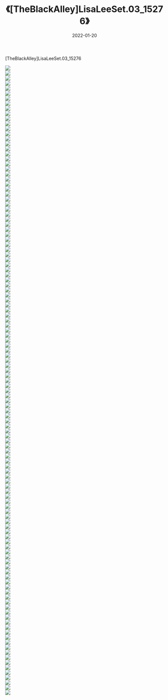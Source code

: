 ﻿---
layout: post
title:  《[TheBlackAlley]LisaLeeSet.03_15276》
date:   2022-01-20
img: http://imgx.orgx.ga/漏D/2022/[TheBlackAlley]LisaLeeSet.03_15276/000.jpg
categories: [美女, 清纯, 唯美]
---

[TheBlackAlley]LisaLeeSet.03_15276

  ![](http://imgx.orgx.ga/漏D/2022/[TheBlackAlley]LisaLeeSet.03_15276/001.jpg) <br> ![](http://imgx.orgx.ga/漏D/2022/[TheBlackAlley]LisaLeeSet.03_15276/002.jpg) <br> ![](http://imgx.orgx.ga/漏D/2022/[TheBlackAlley]LisaLeeSet.03_15276/003.jpg) <br> ![](http://imgx.orgx.ga/漏D/2022/[TheBlackAlley]LisaLeeSet.03_15276/004.jpg) <br> ![](http://imgx.orgx.ga/漏D/2022/[TheBlackAlley]LisaLeeSet.03_15276/005.jpg) <br> ![](http://imgx.orgx.ga/漏D/2022/[TheBlackAlley]LisaLeeSet.03_15276/006.jpg) <br> ![](http://imgx.orgx.ga/漏D/2022/[TheBlackAlley]LisaLeeSet.03_15276/007.jpg) <br> ![](http://imgx.orgx.ga/漏D/2022/[TheBlackAlley]LisaLeeSet.03_15276/008.jpg) <br> ![](http://imgx.orgx.ga/漏D/2022/[TheBlackAlley]LisaLeeSet.03_15276/009.jpg) <br> ![](http://imgx.orgx.ga/漏D/2022/[TheBlackAlley]LisaLeeSet.03_15276/010.jpg) <br> ![](http://imgx.orgx.ga/漏D/2022/[TheBlackAlley]LisaLeeSet.03_15276/011.jpg) <br> ![](http://imgx.orgx.ga/漏D/2022/[TheBlackAlley]LisaLeeSet.03_15276/012.jpg) <br> ![](http://imgx.orgx.ga/漏D/2022/[TheBlackAlley]LisaLeeSet.03_15276/013.jpg) <br> ![](http://imgx.orgx.ga/漏D/2022/[TheBlackAlley]LisaLeeSet.03_15276/014.jpg) <br> ![](http://imgx.orgx.ga/漏D/2022/[TheBlackAlley]LisaLeeSet.03_15276/015.jpg) <br> ![](http://imgx.orgx.ga/漏D/2022/[TheBlackAlley]LisaLeeSet.03_15276/016.jpg) <br> ![](http://imgx.orgx.ga/漏D/2022/[TheBlackAlley]LisaLeeSet.03_15276/017.jpg) <br> ![](http://imgx.orgx.ga/漏D/2022/[TheBlackAlley]LisaLeeSet.03_15276/018.jpg) <br> ![](http://imgx.orgx.ga/漏D/2022/[TheBlackAlley]LisaLeeSet.03_15276/019.jpg) <br> ![](http://imgx.orgx.ga/漏D/2022/[TheBlackAlley]LisaLeeSet.03_15276/020.jpg) <br> ![](http://imgx.orgx.ga/漏D/2022/[TheBlackAlley]LisaLeeSet.03_15276/021.jpg) <br> ![](http://imgx.orgx.ga/漏D/2022/[TheBlackAlley]LisaLeeSet.03_15276/022.jpg) <br> ![](http://imgx.orgx.ga/漏D/2022/[TheBlackAlley]LisaLeeSet.03_15276/023.jpg) <br> ![](http://imgx.orgx.ga/漏D/2022/[TheBlackAlley]LisaLeeSet.03_15276/024.jpg) <br> ![](http://imgx.orgx.ga/漏D/2022/[TheBlackAlley]LisaLeeSet.03_15276/025.jpg) <br> ![](http://imgx.orgx.ga/漏D/2022/[TheBlackAlley]LisaLeeSet.03_15276/026.jpg) <br> ![](http://imgx.orgx.ga/漏D/2022/[TheBlackAlley]LisaLeeSet.03_15276/027.jpg) <br> ![](http://imgx.orgx.ga/漏D/2022/[TheBlackAlley]LisaLeeSet.03_15276/028.jpg) <br> ![](http://imgx.orgx.ga/漏D/2022/[TheBlackAlley]LisaLeeSet.03_15276/029.jpg) <br> ![](http://imgx.orgx.ga/漏D/2022/[TheBlackAlley]LisaLeeSet.03_15276/030.jpg) <br> ![](http://imgx.orgx.ga/漏D/2022/[TheBlackAlley]LisaLeeSet.03_15276/031.jpg) <br> ![](http://imgx.orgx.ga/漏D/2022/[TheBlackAlley]LisaLeeSet.03_15276/032.jpg) <br> ![](http://imgx.orgx.ga/漏D/2022/[TheBlackAlley]LisaLeeSet.03_15276/033.jpg) <br> ![](http://imgx.orgx.ga/漏D/2022/[TheBlackAlley]LisaLeeSet.03_15276/034.jpg) <br> ![](http://imgx.orgx.ga/漏D/2022/[TheBlackAlley]LisaLeeSet.03_15276/035.jpg) <br> ![](http://imgx.orgx.ga/漏D/2022/[TheBlackAlley]LisaLeeSet.03_15276/036.jpg) <br> ![](http://imgx.orgx.ga/漏D/2022/[TheBlackAlley]LisaLeeSet.03_15276/037.jpg) <br> ![](http://imgx.orgx.ga/漏D/2022/[TheBlackAlley]LisaLeeSet.03_15276/038.jpg) <br> ![](http://imgx.orgx.ga/漏D/2022/[TheBlackAlley]LisaLeeSet.03_15276/039.jpg) <br> ![](http://imgx.orgx.ga/漏D/2022/[TheBlackAlley]LisaLeeSet.03_15276/040.jpg) <br> ![](http://imgx.orgx.ga/漏D/2022/[TheBlackAlley]LisaLeeSet.03_15276/041.jpg) <br> ![](http://imgx.orgx.ga/漏D/2022/[TheBlackAlley]LisaLeeSet.03_15276/042.jpg) <br> ![](http://imgx.orgx.ga/漏D/2022/[TheBlackAlley]LisaLeeSet.03_15276/043.jpg) <br> ![](http://imgx.orgx.ga/漏D/2022/[TheBlackAlley]LisaLeeSet.03_15276/044.jpg) <br> ![](http://imgx.orgx.ga/漏D/2022/[TheBlackAlley]LisaLeeSet.03_15276/045.jpg) <br> ![](http://imgx.orgx.ga/漏D/2022/[TheBlackAlley]LisaLeeSet.03_15276/046.jpg) <br> ![](http://imgx.orgx.ga/漏D/2022/[TheBlackAlley]LisaLeeSet.03_15276/047.jpg) <br> ![](http://imgx.orgx.ga/漏D/2022/[TheBlackAlley]LisaLeeSet.03_15276/048.jpg) <br> ![](http://imgx.orgx.ga/漏D/2022/[TheBlackAlley]LisaLeeSet.03_15276/049.jpg) <br> ![](http://imgx.orgx.ga/漏D/2022/[TheBlackAlley]LisaLeeSet.03_15276/050.jpg) <br> ![](http://imgx.orgx.ga/漏D/2022/[TheBlackAlley]LisaLeeSet.03_15276/051.jpg) <br> ![](http://imgx.orgx.ga/漏D/2022/[TheBlackAlley]LisaLeeSet.03_15276/052.jpg) <br> ![](http://imgx.orgx.ga/漏D/2022/[TheBlackAlley]LisaLeeSet.03_15276/053.jpg) <br> ![](http://imgx.orgx.ga/漏D/2022/[TheBlackAlley]LisaLeeSet.03_15276/054.jpg) <br> ![](http://imgx.orgx.ga/漏D/2022/[TheBlackAlley]LisaLeeSet.03_15276/055.jpg) <br> ![](http://imgx.orgx.ga/漏D/2022/[TheBlackAlley]LisaLeeSet.03_15276/056.jpg) <br> ![](http://imgx.orgx.ga/漏D/2022/[TheBlackAlley]LisaLeeSet.03_15276/057.jpg) <br> ![](http://imgx.orgx.ga/漏D/2022/[TheBlackAlley]LisaLeeSet.03_15276/058.jpg) <br> ![](http://imgx.orgx.ga/漏D/2022/[TheBlackAlley]LisaLeeSet.03_15276/059.jpg) <br> ![](http://imgx.orgx.ga/漏D/2022/[TheBlackAlley]LisaLeeSet.03_15276/060.jpg) <br> ![](http://imgx.orgx.ga/漏D/2022/[TheBlackAlley]LisaLeeSet.03_15276/061.jpg) <br> ![](http://imgx.orgx.ga/漏D/2022/[TheBlackAlley]LisaLeeSet.03_15276/062.jpg) <br> ![](http://imgx.orgx.ga/漏D/2022/[TheBlackAlley]LisaLeeSet.03_15276/063.jpg) <br> ![](http://imgx.orgx.ga/漏D/2022/[TheBlackAlley]LisaLeeSet.03_15276/064.jpg) <br> ![](http://imgx.orgx.ga/漏D/2022/[TheBlackAlley]LisaLeeSet.03_15276/065.jpg) <br> ![](http://imgx.orgx.ga/漏D/2022/[TheBlackAlley]LisaLeeSet.03_15276/066.jpg) <br> ![](http://imgx.orgx.ga/漏D/2022/[TheBlackAlley]LisaLeeSet.03_15276/067.jpg) <br> ![](http://imgx.orgx.ga/漏D/2022/[TheBlackAlley]LisaLeeSet.03_15276/068.jpg) <br> ![](http://imgx.orgx.ga/漏D/2022/[TheBlackAlley]LisaLeeSet.03_15276/069.jpg) <br> ![](http://imgx.orgx.ga/漏D/2022/[TheBlackAlley]LisaLeeSet.03_15276/070.jpg) <br> ![](http://imgx.orgx.ga/漏D/2022/[TheBlackAlley]LisaLeeSet.03_15276/071.jpg) <br> ![](http://imgx.orgx.ga/漏D/2022/[TheBlackAlley]LisaLeeSet.03_15276/072.jpg) <br> ![](http://imgx.orgx.ga/漏D/2022/[TheBlackAlley]LisaLeeSet.03_15276/073.jpg) <br> ![](http://imgx.orgx.ga/漏D/2022/[TheBlackAlley]LisaLeeSet.03_15276/074.jpg) <br> ![](http://imgx.orgx.ga/漏D/2022/[TheBlackAlley]LisaLeeSet.03_15276/075.jpg) <br> ![](http://imgx.orgx.ga/漏D/2022/[TheBlackAlley]LisaLeeSet.03_15276/076.jpg) <br> ![](http://imgx.orgx.ga/漏D/2022/[TheBlackAlley]LisaLeeSet.03_15276/077.jpg) <br> ![](http://imgx.orgx.ga/漏D/2022/[TheBlackAlley]LisaLeeSet.03_15276/078.jpg) <br> ![](http://imgx.orgx.ga/漏D/2022/[TheBlackAlley]LisaLeeSet.03_15276/079.jpg) <br> ![](http://imgx.orgx.ga/漏D/2022/[TheBlackAlley]LisaLeeSet.03_15276/080.jpg) <br> ![](http://imgx.orgx.ga/漏D/2022/[TheBlackAlley]LisaLeeSet.03_15276/081.jpg) <br> ![](http://imgx.orgx.ga/漏D/2022/[TheBlackAlley]LisaLeeSet.03_15276/082.jpg) <br> ![](http://imgx.orgx.ga/漏D/2022/[TheBlackAlley]LisaLeeSet.03_15276/083.jpg) <br> ![](http://imgx.orgx.ga/漏D/2022/[TheBlackAlley]LisaLeeSet.03_15276/084.jpg) <br> ![](http://imgx.orgx.ga/漏D/2022/[TheBlackAlley]LisaLeeSet.03_15276/085.jpg) <br> ![](http://imgx.orgx.ga/漏D/2022/[TheBlackAlley]LisaLeeSet.03_15276/086.jpg) <br> ![](http://imgx.orgx.ga/漏D/2022/[TheBlackAlley]LisaLeeSet.03_15276/087.jpg) <br> ![](http://imgx.orgx.ga/漏D/2022/[TheBlackAlley]LisaLeeSet.03_15276/088.jpg) <br> ![](http://imgx.orgx.ga/漏D/2022/[TheBlackAlley]LisaLeeSet.03_15276/089.jpg) <br> ![](http://imgx.orgx.ga/漏D/2022/[TheBlackAlley]LisaLeeSet.03_15276/090.jpg) <br> ![](http://imgx.orgx.ga/漏D/2022/[TheBlackAlley]LisaLeeSet.03_15276/091.jpg) <br> ![](http://imgx.orgx.ga/漏D/2022/[TheBlackAlley]LisaLeeSet.03_15276/092.jpg) <br> ![](http://imgx.orgx.ga/漏D/2022/[TheBlackAlley]LisaLeeSet.03_15276/093.jpg) <br> ![](http://imgx.orgx.ga/漏D/2022/[TheBlackAlley]LisaLeeSet.03_15276/094.jpg) <br> ![](http://imgx.orgx.ga/漏D/2022/[TheBlackAlley]LisaLeeSet.03_15276/095.jpg) <br> ![](http://imgx.orgx.ga/漏D/2022/[TheBlackAlley]LisaLeeSet.03_15276/096.jpg) <br> ![](http://imgx.orgx.ga/漏D/2022/[TheBlackAlley]LisaLeeSet.03_15276/097.jpg) <br> ![](http://imgx.orgx.ga/漏D/2022/[TheBlackAlley]LisaLeeSet.03_15276/098.jpg) <br> ![](http://imgx.orgx.ga/漏D/2022/[TheBlackAlley]LisaLeeSet.03_15276/099.jpg) <br> ![](http://imgx.orgx.ga/漏D/2022/[TheBlackAlley]LisaLeeSet.03_15276/100.jpg) <br> ![](http://imgx.orgx.ga/漏D/2022/[TheBlackAlley]LisaLeeSet.03_15276/101.jpg) <br> ![](http://imgx.orgx.ga/漏D/2022/[TheBlackAlley]LisaLeeSet.03_15276/102.jpg) <br> ![](http://imgx.orgx.ga/漏D/2022/[TheBlackAlley]LisaLeeSet.03_15276/103.jpg) <br> ![](http://imgx.orgx.ga/漏D/2022/[TheBlackAlley]LisaLeeSet.03_15276/104.jpg) <br> ![](http://imgx.orgx.ga/漏D/2022/[TheBlackAlley]LisaLeeSet.03_15276/105.jpg) <br> ![](http://imgx.orgx.ga/漏D/2022/[TheBlackAlley]LisaLeeSet.03_15276/106.jpg) <br> ![](http://imgx.orgx.ga/漏D/2022/[TheBlackAlley]LisaLeeSet.03_15276/107.jpg) <br> ![](http://imgx.orgx.ga/漏D/2022/[TheBlackAlley]LisaLeeSet.03_15276/108.jpg) <br> ![](http://imgx.orgx.ga/漏D/2022/[TheBlackAlley]LisaLeeSet.03_15276/109.jpg) <br> ![](http://imgx.orgx.ga/漏D/2022/[TheBlackAlley]LisaLeeSet.03_15276/110.jpg) <br> ![](http://imgx.orgx.ga/漏D/2022/[TheBlackAlley]LisaLeeSet.03_15276/111.jpg) <br> ![](http://imgx.orgx.ga/漏D/2022/[TheBlackAlley]LisaLeeSet.03_15276/112.jpg) <br> ![](http://imgx.orgx.ga/漏D/2022/[TheBlackAlley]LisaLeeSet.03_15276/113.jpg) <br> ![](http://imgx.orgx.ga/漏D/2022/[TheBlackAlley]LisaLeeSet.03_15276/114.jpg) <br> ![](http://imgx.orgx.ga/漏D/2022/[TheBlackAlley]LisaLeeSet.03_15276/115.jpg) <br> ![](http://imgx.orgx.ga/漏D/2022/[TheBlackAlley]LisaLeeSet.03_15276/116.jpg) <br> ![](http://imgx.orgx.ga/漏D/2022/[TheBlackAlley]LisaLeeSet.03_15276/117.jpg) <br> ![](http://imgx.orgx.ga/漏D/2022/[TheBlackAlley]LisaLeeSet.03_15276/118.jpg) <br> ![](http://imgx.orgx.ga/漏D/2022/[TheBlackAlley]LisaLeeSet.03_15276/119.jpg) <br> ![](http://imgx.orgx.ga/漏D/2022/[TheBlackAlley]LisaLeeSet.03_15276/120.jpg) <br> ![](http://imgx.orgx.ga/漏D/2022/[TheBlackAlley]LisaLeeSet.03_15276/121.jpg) <br> ![](http://imgx.orgx.ga/漏D/2022/[TheBlackAlley]LisaLeeSet.03_15276/122.jpg) <br> ![](http://imgx.orgx.ga/漏D/2022/[TheBlackAlley]LisaLeeSet.03_15276/123.jpg) <br> ![](http://imgx.orgx.ga/漏D/2022/[TheBlackAlley]LisaLeeSet.03_15276/124.jpg) <br> ![](http://imgx.orgx.ga/漏D/2022/[TheBlackAlley]LisaLeeSet.03_15276/125.jpg) <br>
